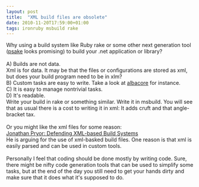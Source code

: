 ```yaml
---
layout: post
title:  "XML build files are obsolete"
date: 2010-11-20T17:59:00+01:00
tags: ironruby msbuild rake
---
```


Why using a build system like Ruby rake or some other next generation tool (<a href="https://github.com/JamesKovacs/psake">psake</a> looks promising) to build your .net application or library? <br><br>
A) Builds are not data. <br>
Xml is for data. It may be that the files or configurations are stored as xml, but does your build program need to be in xlm?<br>
B) Custom tasks are easy to write. Take a look at <a href="http://albacorebuild.net/">albacore</a> for instance. <br>
C) It is easy to manage nontrivial tasks.<br>
D) It's readable.<br>
Write your build in rake or something similar. Write it in msbuild. You will see that as usual there is a cost to writing it in xml: It adds cruft and that angle-bracket tax.<br><br>
Or you might like the xml files for some reason: <br><a href="http://www.jprl.com/Blog/archive/development/2010/Apr-26.html">Jonathan Pryor: Defending XML-based Build Systems</a><br>
He is arguing for the use of xml-basked build files. One reason is that xml is easily parsed and can be used in custom tools.<br><br>
Personally I feel that coding should be done mostly by writing code. Sure, there might be nifty code generation tools that can be used to simplify some tasks, but at the end of the day you still need to get your hands dirty and make sure that it does what it's supposed to do.
<div style="clear: both;"></div>